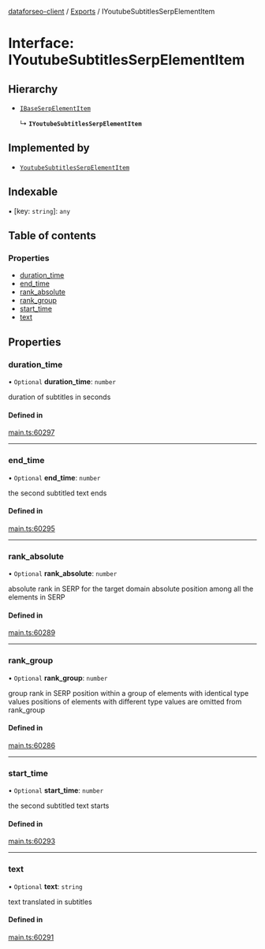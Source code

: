 [dataforseo-client](../README.md) / [Exports](../modules.md) / IYoutubeSubtitlesSerpElementItem

# Interface: IYoutubeSubtitlesSerpElementItem

## Hierarchy

- [`IBaseSerpElementItem`](IBaseSerpElementItem.md)

  ↳ **`IYoutubeSubtitlesSerpElementItem`**

## Implemented by

- [`YoutubeSubtitlesSerpElementItem`](../classes/YoutubeSubtitlesSerpElementItem.md)

## Indexable

▪ [key: `string`]: `any`

## Table of contents

### Properties

- [duration\_time](IYoutubeSubtitlesSerpElementItem.md#duration_time)
- [end\_time](IYoutubeSubtitlesSerpElementItem.md#end_time)
- [rank\_absolute](IYoutubeSubtitlesSerpElementItem.md#rank_absolute)
- [rank\_group](IYoutubeSubtitlesSerpElementItem.md#rank_group)
- [start\_time](IYoutubeSubtitlesSerpElementItem.md#start_time)
- [text](IYoutubeSubtitlesSerpElementItem.md#text)

## Properties

### duration\_time

• `Optional` **duration\_time**: `number`

duration of subtitles in seconds

#### Defined in

[main.ts:60297](https://github.com/dataforseo/TypeScriptClient/blob/7ca1aa4/main.ts#L60297)

___

### end\_time

• `Optional` **end\_time**: `number`

the second subtitled text ends

#### Defined in

[main.ts:60295](https://github.com/dataforseo/TypeScriptClient/blob/7ca1aa4/main.ts#L60295)

___

### rank\_absolute

• `Optional` **rank\_absolute**: `number`

absolute rank in SERP for the target domain
absolute position among all the elements in SERP

#### Defined in

[main.ts:60289](https://github.com/dataforseo/TypeScriptClient/blob/7ca1aa4/main.ts#L60289)

___

### rank\_group

• `Optional` **rank\_group**: `number`

group rank in SERP
position within a group of elements with identical type values
positions of elements with different type values are omitted from rank_group

#### Defined in

[main.ts:60286](https://github.com/dataforseo/TypeScriptClient/blob/7ca1aa4/main.ts#L60286)

___

### start\_time

• `Optional` **start\_time**: `number`

the second subtitled text starts

#### Defined in

[main.ts:60293](https://github.com/dataforseo/TypeScriptClient/blob/7ca1aa4/main.ts#L60293)

___

### text

• `Optional` **text**: `string`

text translated in subtitles

#### Defined in

[main.ts:60291](https://github.com/dataforseo/TypeScriptClient/blob/7ca1aa4/main.ts#L60291)

